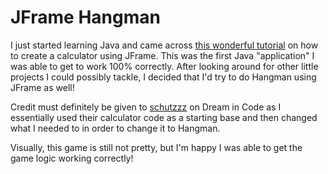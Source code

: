 # JFrame Hangman
I just started learning Java and came across [this wonderful tutorial](https://www.dreamincode.net/forums/topic/321933-creating-a-calculator-using-jframe/) on how to create a calculator using JFrame. This was the first Java "application" I was able to get to work 100% correctly.  After looking around for other little projects I could possibly tackle, I decided that I'd try to do Hangman using JFrame as well!

Credit must definitely be given to [schutzzz](https://www.dreamincode.net/forums/user/625374-schutzzz/) on Dream in Code as I essentially used their calculator code as a starting base and then changed what I needed to in order to change it to Hangman.  

Visually, this game is still not pretty, but I'm happy I was able to get the game logic working correctly!

